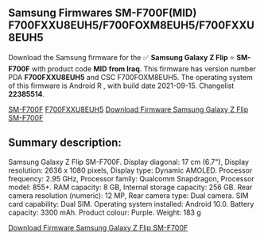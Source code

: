 <h2>Samsung Firmwares SM-F700F(MID) F700FXXU8EUH5/F700FOXM8EUH5/F700FXXU8EUH5</h2>
Download the Samsung firmware for the ✅ <strong>Samsung Galaxy Z Flip </strong> ⭐ <strong>SM-F700F</strong> with product code <strong>MID</strong> <strong> from Iraq</strong>. This firmware has version number PDA <strong>F700FXXU8EUH5</strong> and CSC F700FOXM8EUH5. The operating system of this firmware is Android R , with build date 2021-09-15. Changelist <strong>22385514</strong>.


[SM-F700F](https://samfirm.shop/samsung/model/SM-F700F)
[F700FXXU8EUH5](https://samfirm.shop/samsung/pda/F700FXXU8EUH5)
[Download Firmware Samsung Galaxy Z Flip SM-F700F](https://samfirm.shop/samsung/firmware/457176)
<h2>Summary description:</h2>
<p>Samsung Galaxy Z Flip SM-F700F. Display diagonal: 17 cm (6.7"), Display resolution: 2636 x 1080 pixels, Display type: Dynamic AMOLED. Processor frequency: 2.95 GHz, Processor family: Qualcomm Snapdragon, Processor model: 855+. RAM capacity: 8 GB, Internal storage capacity: 256 GB. Rear camera resolution (numeric): 12 MP, Rear camera type: Dual camera. SIM card capability: Dual SIM. Operating system installed: Android 10.0. Battery capacity: 3300 mAh. Product colour: Purple. Weight: 183 g</p>


[Download Firmware Samsung Galaxy Z Flip SM-F700F](https://samfirm.shop/samsung/firmware/457176)
